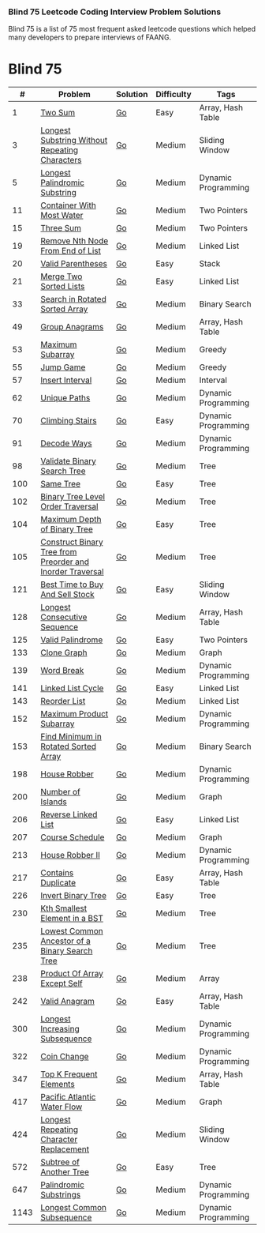 ### Blind 75 Leetcode Coding Interview Problem Solutions

Blind 75 is a list of 75 most frequent asked leetcode questions which helped many developers to prepare interviews of FAANG.

# Blind 75
| #    | Problem                                                                                                                                               | Solution                                                                            | Difficulty | Tags                |
| ---- | ----------------------------------------------------------------------------------------------------------------------------------------------------- | ----------------------------------------------------------------------------------- | ---------- | ------------------- |
| 1    | [Two Sum](https://leetcode.com/problems/two-sum/)                                                                                                     | [Go](./leetcode/blind75/0001.TwoSum.go)                                             | Easy       | Array, Hash Table   |
| 3    | [Longest Substring Without Repeating Characters](https://leetcode.com/problems/longest-substring-without-repeating-characters/)                       | [Go](./leetcode/blind75/0003.LongestSubstringWithoutRepeatingCharacters.go)         | Medium     | Sliding Window      |
| 5    | [Longest Palindromic Substring](https://leetcode.com/problems/longest-palindromic-substring/)                                                         | [Go](./leetcode/blind75/0005.LongestPalindromicSubstring.go)                        | Medium     | Dynamic Programming |
| 11   | [Container With Most Water](https://leetcode.com/problems/container-with-most-water/)                                                                 | [Go](./leetcode/blind75/0011.ContainerWithMostWater.go)                             | Medium     | Two Pointers        |
| 15   | [Three Sum](https://leetcode.com/problems/3sum/)                                                                                                      | [Go](./leetcode/blind75/0015.ThreeSum.go)                                           | Medium     | Two Pointers        |
| 19   | [Remove Nth Node From End of List](https://leetcode.com/problems/remove-nth-node-from-end-of-list/)                                                   | [Go](./leetcode/blind75/0019.RemoveNthNodeFromEndOfList.go)                         | Medium     | Linked List         |
| 20   | [Valid Parentheses](https://leetcode.com/problems/valid-parentheses/)                                                                                 | [Go](./leetcode/blind75/0020.ValidParentheses.go)                                   | Easy       | Stack               |
| 21   | [Merge Two Sorted Lists](https://leetcode.com/problems/merge-two-sorted-lists/)                                                                       | [Go](./leetcode/blind75/0021.MergeTwoSortedLists.go)                                | Easy       | Linked List         |
| 33   | [Search in Rotated Sorted Array](https://leetcode.com/problems/search-in-rotated-sorted-array/)                                                       | [Go](./leetcode/blind75/0033.SearchInRotatedSortedArray.go)                         | Medium     | Binary Search       |
| 49   | [Group Anagrams](https://leetcode.com/problems/group-anagrams/)                                                                                       | [Go](./leetcode/blind75/0049.GroupAnagrams.go)                                      | Medium     | Array, Hash Table   |
| 53   | [Maximum Subarray](https://leetcode.com/problems/maximum-subarray/)                                                                                   | [Go](./leetcode/blind75/0053.MaximumSubarray.go)                                    | Medium     | Greedy              |
| 55   | [Jump Game](https://leetcode.com/problems/jump-game/)                                                                                                 | [Go](./leetcode/blind75/0055.JumpGame.go)                                           | Medium     | Greedy              |
| 57   | [Insert Interval](https://leetcode.com/problems/insert-interval/)                                                                                     | [Go](./leetcode/blind75/0057.InsertInterval.go)                                     | Medium     | Interval            |
| 62   | [Unique Paths](https://leetcode.com/problems/unique-paths/)                                                                                           | [Go](./leetcode/blind75/0062.UniquePaths.go)                                        | Medium     | Dynamic Programming |
| 70   | [Climbing Stairs](https://leetcode.com/problems/climbing-stairs/)                                                                                     | [Go](./leetcode/blind75/0070.ClimbingStairs.go)                                     | Easy       | Dynamic Programming |
| 91   | [Decode Ways](https://leetcode.com/problems/decode-ways/)                                                                                             | [Go](./leetcode/blind75/0091.DecodeWays.go)                                         | Medium     | Dynamic Programming |
| 98   | [Validate Binary Search Tree](https://leetcode.com/problems/validate-binary-search-tree/)                                                             | [Go](./leetcode/blind75/0098.ValidateBinarySearchTree.go)                           | Medium     | Tree                |
| 100  | [Same Tree](https://leetcode.com/problems/same-tree/)                                                                                                 | [Go](./leetcode/blind75/0100.SameTree.go)                                           | Easy       | Tree                |
| 102  | [Binary Tree Level Order Traversal](https://leetcode.com/problems/binary-tree-level-order-traversal/)                                                 | [Go](./leetcode/blind75/0102.BinaryTreeLevelOrderTraversal.go)                      | Medium     | Tree                |
| 104  | [Maximum Depth of Binary Tree](https://leetcode.com/problems/maximum-depth-of-binary-tree/)                                                           | [Go](./leetcode/blind75/0104.MaximumDepthOfBinaryTree.go)                           | Easy       | Tree                |
| 105  | [Construct Binary Tree from Preorder and Inorder Traversal](https://leetcode.com/problems/construct-binary-tree-from-preorder-and-inorder-traversal/) | [Go](./leetcode/blind75/0105.ConstructBinaryTreeFromPreorderAndInorderTraversal.go) | Medium     | Tree                |
| 121  | [Best Time to Buy And Sell Stock](https://leetcode.com/problems/best-time-to-buy-and-sell-stock/)                                                     | [Go](./leetcode/blind75/0121.BestTimeToBuyAndSellStock.go)                          | Easy       | Sliding Window      |
| 128  | [Longest Consecutive Sequence](https://leetcode.com/problems/longest-consecutive-sequence/)                                                           | [Go](./leetcode/blind75/0128.LongestConsecutiveSequence.go)                         | Medium     | Array, Hash Table   |
| 125  | [Valid Palindrome](https://leetcode.com/problems/valid-palindrome/)                                                                                   | [Go](./leetcode/blind75/0125.ValidPalindrome.go)                                    | Easy       | Two Pointers        |
| 133  | [Clone Graph](https://leetcode.com/problems/clone-graph/)                                                                                             | [Go](./leetcode/blind75/0133.CloneGraph.go)                                         | Medium     | Graph               |
| 139  | [Word Break](https://leetcode.com/problems/word-break/)                                                                                               | [Go](./leetcode/blind75/0139.WordBreak.go)                                          | Medium     | Dynamic Programming |
| 141  | [Linked List Cycle](https://leetcode.com/problems/linked-list-cycle/)                                                                                 | [Go](./leetcode/blind75/0141.LinkedListCycle.go)                                    | Easy       | Linked List         |
| 143  | [Reorder List](https://leetcode.com/problems/reorder-list/)                                                                                           | [Go](./leetcode/blind75/0143.ReorderList.go)                                        | Medium     | Linked List         |
| 152  | [Maximum Product Subarray](https://leetcode.com/problems/maximum-product-subarray/)                                                                   | [Go](./leetcode/blind75/0152.MaximumProductSubarray.go)                             | Medium     | Dynamic Programming |
| 153  | [Find Minimum in Rotated Sorted Array](https://leetcode.com/problems/find-minimum-in-rotated-sorted-array/)                                           | [Go](./leetcode/blind75/0153.FindMinimumInRotatedSortedArray.go)                    | Medium     | Binary Search       |
| 198  | [House Robber](https://leetcode.com/problems/house-robber/)                                                                                           | [Go](./leetcode/blind75/0198.HouseRobber.go)                                        | Medium     | Dynamic Programming |
| 200  | [Number of Islands](https://leetcode.com/problems/number-of-islands/)                                                                                 | [Go](./leetcode/blind75/0200.NumberOfIslands.go)                                    | Medium     | Graph               |
| 206  | [Reverse Linked List](https://leetcode.com/problems/reverse-linked-list/)                                                                             | [Go](./leetcode/blind75/0206.ReverseLinkedList.go)                                  | Easy       | Linked List         |
| 207  | [Course Schedule](https://leetcode.com/problems/course-schedule/)                                                                                     | [Go](./leetcode/blind75/0207.CourseSchedule.go)                                     | Medium     | Graph               |
| 213  | [House Robber II](https://leetcode.com/problems/house-robber-ii/)                                                                                     | [Go](./leetcode/blind75/0213.HouseRobber2.go)                                       | Medium     | Dynamic Programming |
| 217  | [Contains Duplicate](https://leetcode.com/problems/contains-duplicate/)                                                                               | [Go](./leetcode/blind75/0217.ContainsDuplicate.go)                                  | Easy       | Array, Hash Table   |
| 226  | [Invert Binary Tree](https://leetcode.com/problems/invert-binary-tree/)                                                                               | [Go](./leetcode/blind75/0226.InvertBinaryTree.go)                                   | Easy       | Tree                |
| 230  | [Kth Smallest Element in a BST](https://leetcode.com/problems/kth-smallest-element-in-a-bst/submissions/)                                             | [Go](./leetcode/blind75/0230.KthSmallestElementInABST.go)                           | Medium     | Tree                |
| 235  | [Lowest Common Ancestor of a Binary Search Tree](https://leetcode.com/problems/lowest-common-ancestor-of-a-binary-search-tree/)                       | [Go](./leetcode/blind75/0235.LowestCommonAncestorOfABinarySearchTree.go)            | Medium     | Tree                |
| 238  | [Product Of Array Except Self](https://leetcode.com/problems/product-of-array-except-self/)                                                           | [Go](./leetcode/blind75/0238.ProductOfArrayExceptSelf.go)                           | Medium     | Array               |
| 242  | [Valid Anagram](https://leetcode.com/problems/valid-anagram/)                                                                                         | [Go](./leetcode/blind75/0242.ValidAnagram.go)                                       | Easy       | Array, Hash Table   |
| 300  | [Longest Increasing Subsequence](https://leetcode.com/problems/longest-increasing-subsequence/)                                                       | [Go](./leetcode/blind75/0300.LongestIncreasingSubsequence.go)                       | Medium     | Dynamic Programming |
| 322  | [Coin Change](https://leetcode.com/problems/coin-change/)                                                                                             | [Go](./leetcode/blind75/0322.CoinChange.go)                                         | Medium     | Dynamic Programming |
| 347  | [Top K Frequent Elements](https://leetcode.com/problems/top-k-frequent-elements/)                                                                     | [Go](./leetcode/blind75/0347.TopKFrequentElements.go)                               | Medium     | Array, Hash Table   |
| 417  | [Pacific Atlantic Water Flow](https://leetcode.com/problems/pacific-atlantic-water-flow/)                                                             | [Go](./leetcode/blind75/0417.PacificAtlanticWaterFlow.go)                           | Medium     | Graph               |
| 424  | [Longest Repeating Character Replacement](https://leetcode.com/problems/longest-repeating-character-replacement/)                                     | [Go](./leetcode/blind75/0424.LongestRepeatingCharacterReplacement.go)               | Medium     | Sliding Window      |
| 572  | [Subtree of Another Tree](https://leetcode.com/problems/subtree-of-another-tree/)                                                                     | [Go](./leetcode/blind75/0572.SubtreeOfAnotherTree.go)                               | Easy       | Tree                |
| 647  | [Palindromic Substrings](https://leetcode.com/problems/palindromic-substrings/)                                                                       | [Go](./leetcode/blind75/0647.PalindromicSubstrings.go)                              | Medium     | Dynamic Programming |
| 1143 | [Longest Common Subsequence](https://leetcode.com/problems/longest-common-subsequence/)                                                               | [Go](./leetcode/blind75/0647.PalindromicSubstrings.go)                              | Medium     | Dynamic Programming |
